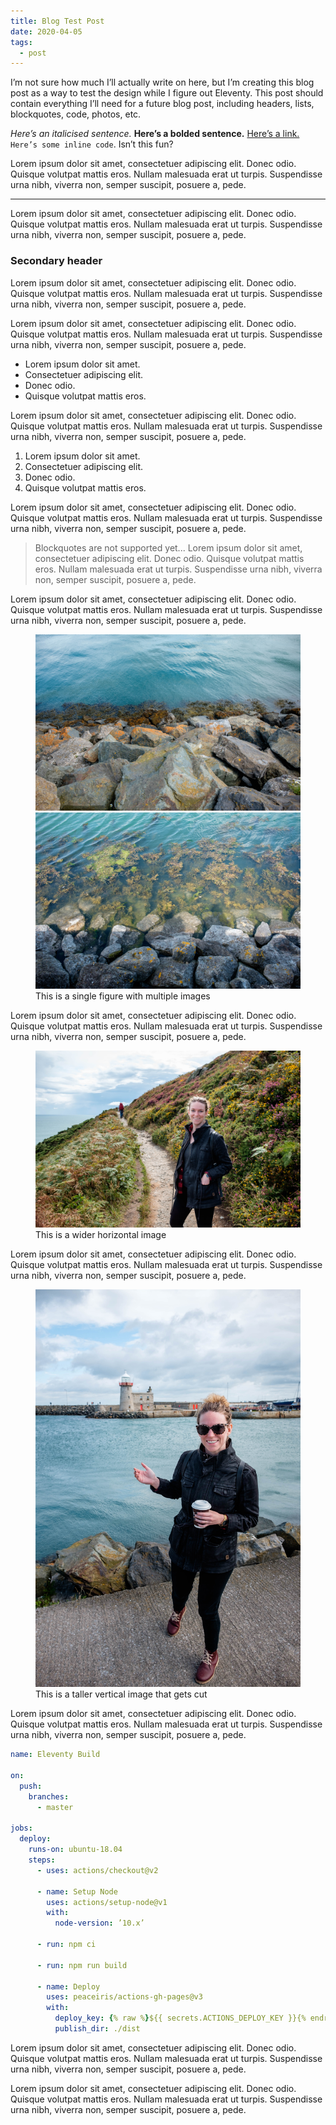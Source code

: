 ```yaml
---
title: Blog Test Post
date: 2020-04-05
tags:
  - post
---
```


I’m not sure how much I’ll actually write on here, but I’m creating this blog post as a way to test the design while I figure out Eleventy. This post should contain everything I’ll need for a future blog post, including headers, lists, blockquotes, code, photos, etc.

*Here’s an italicised sentence.* **Here’s a bolded sentence.** [Here’s a link.]() `Here’s some inline code`. Isn’t this fun?

Lorem ipsum dolor sit amet, consectetuer adipiscing elit. Donec odio. Quisque volutpat mattis eros. Nullam malesuada erat ut turpis. Suspendisse urna nibh, viverra non, semper suscipit, posuere a, pede.

---

Lorem ipsum dolor sit amet, consectetuer adipiscing elit. Donec odio. Quisque volutpat mattis eros. Nullam malesuada erat ut turpis. Suspendisse urna nibh, viverra non, semper suscipit, posuere a, pede.

### Secondary header

Lorem ipsum dolor sit amet, consectetuer adipiscing elit. Donec odio. Quisque volutpat mattis eros. Nullam malesuada erat ut turpis. Suspendisse urna nibh, viverra non, semper suscipit, posuere a, pede.

Lorem ipsum dolor sit amet, consectetuer adipiscing elit. Donec odio. Quisque volutpat mattis eros. Nullam malesuada erat ut turpis. Suspendisse urna nibh, viverra non, semper suscipit, posuere a, pede.

* Lorem ipsum dolor sit amet.
* Consectetuer adipiscing elit.
* Donec odio.
* Quisque volutpat mattis eros.

Lorem ipsum dolor sit amet, consectetuer adipiscing elit. Donec odio. Quisque volutpat mattis eros. Nullam malesuada erat ut turpis. Suspendisse urna nibh, viverra non, semper suscipit, posuere a, pede.

1. Lorem ipsum dolor sit amet.
2. Consectetuer adipiscing elit.
3. Donec odio.
4. Quisque volutpat mattis eros.

Lorem ipsum dolor sit amet, consectetuer adipiscing elit. Donec odio. Quisque volutpat mattis eros. Nullam malesuada erat ut turpis. Suspendisse urna nibh, viverra non, semper suscipit, posuere a, pede.

> Blockquotes are not supported yet... Lorem ipsum dolor sit amet, consectetuer adipiscing elit. Donec odio. Quisque volutpat mattis eros. Nullam malesuada erat ut turpis. Suspendisse urna nibh, viverra non, semper suscipit, posuere a, pede.

Lorem ipsum dolor sit amet, consectetuer adipiscing elit. Donec odio. Quisque volutpat mattis eros. Nullam malesuada erat ut turpis. Suspendisse urna nibh, viverra non, semper suscipit, posuere a, pede.

<figure>
  <img src="/images/posts/test1.jpg" alt="">
  <img src="/images/posts/test2.jpg" alt="">
  <figcaption>This is a single figure with multiple images</figcaption>
</figure>

Lorem ipsum dolor sit amet, consectetuer adipiscing elit. Donec odio. Quisque volutpat mattis eros. Nullam malesuada erat ut turpis. Suspendisse urna nibh, viverra non, semper suscipit, posuere a, pede.

<figure>
  <img src="/images/posts/test4.jpg" alt="">
  <figcaption>This is a wider horizontal image</figcaption>
</figure>

Lorem ipsum dolor sit amet, consectetuer adipiscing elit. Donec odio. Quisque volutpat mattis eros. Nullam malesuada erat ut turpis. Suspendisse urna nibh, viverra non, semper suscipit, posuere a, pede.

<figure>
  <img src="/images/posts/test3.jpg" alt="">
  <figcaption>This is a taller vertical image that gets cut</figcaption>
</figure>

Lorem ipsum dolor sit amet, consectetuer adipiscing elit. Donec odio. Quisque volutpat mattis eros. Nullam malesuada erat ut turpis. Suspendisse urna nibh, viverra non, semper suscipit, posuere a, pede.

```yaml
name: Eleventy Build

on:
  push:
    branches:
      - master

jobs:
  deploy:
    runs-on: ubuntu-18.04
    steps:
      - uses: actions/checkout@v2

      - name: Setup Node
        uses: actions/setup-node@v1
        with:
          node-version: ’10.x’

      - run: npm ci

      - run: npm run build

      - name: Deploy
        uses: peaceiris/actions-gh-pages@v3
        with:
          deploy_key: {% raw %}${{ secrets.ACTIONS_DEPLOY_KEY }}{% endraw %}
          publish_dir: ./dist
```

Lorem ipsum dolor sit amet, consectetuer adipiscing elit. Donec odio. Quisque volutpat mattis eros. Nullam malesuada erat ut turpis. Suspendisse urna nibh, viverra non, semper suscipit, posuere a, pede.

Lorem ipsum dolor sit amet, consectetuer adipiscing elit. Donec odio. Quisque volutpat mattis eros. Nullam malesuada erat ut turpis. Suspendisse urna nibh, viverra non, semper suscipit, posuere a, pede.
